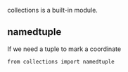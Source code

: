 collections is a built-in module.     

## namedtuple
If we need a tuple to mark a coordinate    

    from collections import namedtuple

